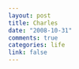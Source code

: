 ```yaml
--- 
layout: post
title: Charles
date: "2008-10-31"
comments: true
categories: life
link: false
---
```

<object width="425" height="344"><param name="movie" value="http://www.youtube.com/v/TW-6DpC-mj8&color1=0xb1b1b1&color2=0xcfcfcf&hl=en&fs=1"></param><param name="allowFullScreen" value="true"></param><embed src="http://www.youtube.com/v/TW-6DpC-mj8&color1=0xb1b1b1&color2=0xcfcfcf&hl=en&fs=1" type="application/x-shockwave-flash" allowfullscreen="true" width="425" height="344"></embed></object>
